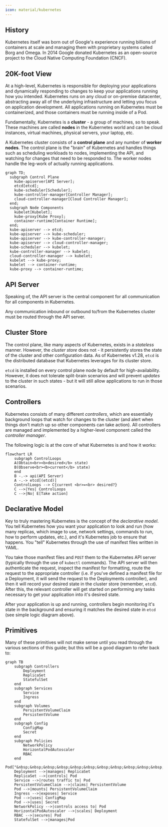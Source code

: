 ```yaml
---
icon: material/kubernetes
---
```


## History
Kubernetes itself was born out of Google's experience running billions of containers at scale and managing them with proprietary systems called Borg and Omega. In 2014 Google donated Kubernetes as an open-source project to the Cloud Native Computing Foundation (CNCF).

## 20K-foot View
At a high-level, Kubernetes is responsible for deploying your applications and dynamically responding to changes to keep your applications running how you intended. Kubernetes runs on any cloud or on-premise datacenter, abstracting away all of the underlying infrastructure and letting you focus on application development. All applications running on Kubernetes must be containerized, and those containers must be running inside of a Pod.  

Fundamentally, Kubernetes is a **cluster** - a group of machines, so to speak. These machines are called **nodes** in the Kubernetes world and can be cloud instances, virtual machines, physical servers, your laptop, etc.  

A Kubernetes cluster consists of a **control plane** and any number of **worker nodes**. The control plane is the "brain" of Kubernetes and handles things such as scheduling workloads to nodes, implementing the API, and watching for changes that need to be responded to. The worker nodes handle the leg-work of actually running applications.

``` mermaid
graph TD;
  subgraph Control Plane
    kube-apiserver[API Server];
    etcd[etcd];
    kube-scheduler[Scheduler];
    kube-controller-manager[Controller Manager];
    cloud-controller-manager[Cloud Controller Manager];
  end;
  subgraph Node Components
    kubelet[Kubelet];
    kube-proxy[Kube Proxy];
    container-runtime[Container Runtime];
  end;
  kube-apiserver --> etcd;
  kube-apiserver --> kube-scheduler;
  kube-apiserver --> kube-controller-manager;
  kube-apiserver --> cloud-controller-manager;
  kube-scheduler --> kubelet;
  kube-controller-manager --> kubelet;
  cloud-controller-manager --> kubelet;
  kubelet --> kube-proxy;
  kubelet --> container-runtime;
  kube-proxy --> container-runtime;
```

## API Server
Speaking of, the API server is the central component for all communication for all components in Kubernetes.  

Any communication inbound or outbound to/from the Kubernetes cluster must be routed through the API server.

## Cluster Store
The control plane, like many aspects of Kubernetes, exists in a *stateless* manner. However, the *cluster store* does not - it persistently stores the state of the cluster and other configuration data. As of Kubernetes v1.28, `etcd` is the distributed database that Kubernetes leverages for its cluster store.  

`etcd` is installed on every control plane node by default for high-availability. However, it does not tolerate split-brain scenarios and will prevent *updates* to the cluster in such states - but it will still allow applications to run in those scenarios.

## Controllers
Kubernetes consists of many different *controllers*, which are essentially background loops that watch for changes to the cluster (and alert when things don't match up so other components can take action). All controllers are managed and implemented by a higher-level component called the *controller manager*. 

The following logic is at the core of what Kubernetes is and how it works:  

``` mermaid
flowchart LR
    subgraph ControlLoops
    A(Obtain<br><b>desired</b> state)
    B(Observe<br><b>current</b> state)
    end
    B -.-> api(API Server)
    A -.-> etcd[(etcd)]
    ControlLoops --> C{current <br>=<br> desired?}
    C -->|Yes| ControlLoops
    C -->|No| E[Take action]
```

## Declarative Model
Key to truly mastering Kubernetes is the concept of the *declarative model*. You tell Kubernetes how you want your application to look and run (how many replicas, which image to use, network settings, commands to run, how to perform updates, etc.), and it's Kubernetes job to ensure that happens. You "tell" Kubernetes through the use of manifest files written in YAML.  

You take those manifest files and `POST` them to the Kubernetes API server (typically through the use of `kubectl` commands). The API server will then authenticate the request, inspect the manifest for formatting, route the request to the appropriate controller (i.e. if you've defined a manifest file for a Deployment, it will send the request to the Deployments controller), and then it will record your desired state in the cluster store (remember, `etcd`). After this, the relevant controller will get started on performing any tasks necessary to get your application into it's desired state.  

After your application is up and running, controllers begin monitoring it's state in the background and ensuring it matches the desired state in `etcd` (see simple logic diagram above).

## Primitives
Many of these primitives will not make sense until you read through the various sections of this guide; but this will be a good diagram to refer back to:  

``` mermaid
graph TB
    subgraph Controllers
        Deployment
        ReplicaSet
        StatefulSet
    end
    subgraph Services
        Service
        Ingress
    end
    subgraph Volumes
        PersistentVolumeClaim
        PersistentVolume
    end
    subgraph Config
        ConfigMap
        Secret
    end
    subgraph Policies
        NetworkPolicy
        HorizontalPodAutoscaler
        RBAC
    end
    Pod["&nbsp;&nbsp;&nbsp;&nbsp;&nbsp;&nbsp;&nbsp;&nbsp;&nbsp;&nbsp;&nbsp;&nbsp;&nbsp;&nbsp;&nbsp;&nbsp;&nbsp;&nbsp;&nbsp;Pod&nbsp;&nbsp;&nbsp;&nbsp;&nbsp;&nbsp;&nbsp;&nbsp;&nbsp;&nbsp;&nbsp;&nbsp;&nbsp;&nbsp;&nbsp;&nbsp;&nbsp;&nbsp;&nbsp;"]
    Deployment -->|manages| ReplicaSet
    ReplicaSet -->|controls| Pod
    Service -->|routes traffic to| Pod
    PersistentVolumeClaim -->|claims| PersistentVolume
    Pod -->|mounts| PersistentVolumeClaim
    Ingress -->|exposes| Service
    Pod -->|uses| ConfigMap
    Pod -->|uses| Secret
    NetworkPolicy -->|controls access to| Pod
    HorizontalPodAutoscaler -->|scales| Deployment
    RBAC -->|secures| Pod
    StatefulSet -->|manages|Pod
```